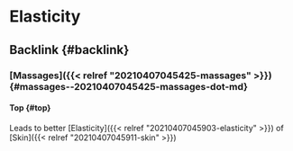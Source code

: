 # Elasticity


## Backlink {#backlink}


### [Massages]({{< relref "20210407045425-massages" >}}) {#massages--20210407045425-massages-dot-md}


#### Top {#top}

Leads to better [Elasticity]({{< relref "20210407045903-elasticity" >}}) of [Skin]({{< relref "20210407045911-skin" >}})

